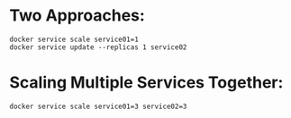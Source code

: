 # Two Approaches:

    docker service scale service01=1
    docker service update --replicas 1 service02

# Scaling Multiple Services Together:

    docker service scale service01=3 service02=3
